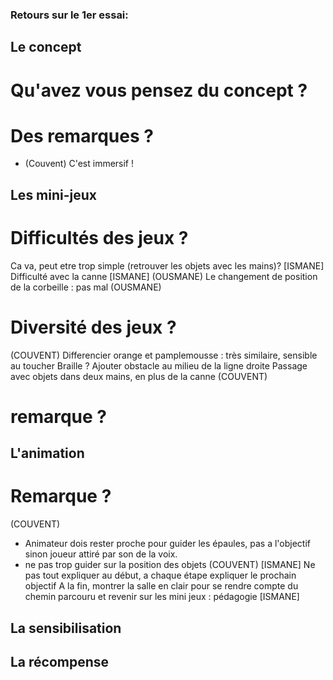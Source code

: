 ### Retours sur le 1er essai:

## Le concept
# Qu'avez vous pensez du concept ?
# Des remarques ?
- (Couvent) C'est immersif !

## Les mini-jeux
# Difficultés des jeux ?
Ca va, peut etre trop simple (retrouver les objets avec les mains)?
[ISMANE]
Difficulté avec la canne
[ISMANE]
(OUSMANE)
Le changement de position de la corbeille : pas mal
(OUSMANE)
# Diversité des jeux ?
(COUVENT)
Differencier orange et pamplemousse : très similaire, sensible au toucher
Braille ?
Ajouter obstacle au milieu de la ligne droite
Passage avec objets dans deux mains, en plus de la canne
(COUVENT)
# remarque ?

## L'animation
# Remarque ?
(COUVENT)
- Animateur dois rester proche pour guider les épaules, pas a l'objectif sinon joueur attiré par son de la voix.
- ne pas trop guider sur la position des objets 
(COUVENT)
[ISMANE]
Ne pas tout expliquer au début, a chaque étape expliquer le prochain objectif
A la fin, montrer la salle en clair pour se rendre compte du chemin parcouru et revenir sur les mini jeux : pédagogie
[ISMANE]

## La sensibilisation

## La récompense

